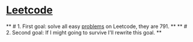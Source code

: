 # [Leetcode](https://leetcode.com/)

** # 1. First goal: solve all easy [problems](https://leetcode.com/problemset/?difficulty=EASY&page=1) on Leetcode, they are 791. **
** # 2. Second goal: If I might going to survive I'll rewrite this goal. **
